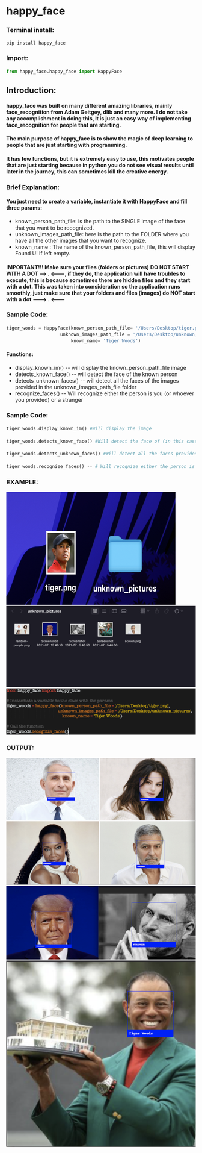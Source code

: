 # happy_face

### Terminal install:
```
pip install happy_face
```

### Import:

```python
from happy_face.happy_face import HappyFace

```
## Introduction:
#### happy_face was built on many different amazing libraries, mainly face_recognition from Adam Geitgey, dlib and many more. I do not take any accomplishment in doing this, it is just an easy way of implementing face_recognition for people that are starting.
#### The main purpose of happy_face is to show the magic of deep learning to people that are just starting with programming.
#### It has few functions, but it is extremely easy to use, this motivates people that are just starting because in python you do not see visual results until later in the journey, this can sometimes kill the creative energy.



### Brief Explanation: 
#### You just need to create a variable, instantiate it with HappyFace and fill three params:
* known_person_path_file: is the path to the SINGLE image of the face that you want to be recognized. 
* unknown_images_path_file: here is the path to the FOLDER where you have all the other images that you want to recognize.
* known_name : The name of the known_person_path_file, this will display Found U! If left empty.

#### IMPORTANT!!! Make sure your files (folders or pictures) DO NOT START WITH A DOT --> . <---, if they do, the application will have troubles to execute, this is because sometimes there are hidden files and they start with a dot. This was taken into consideration so the application runs smoothly, just make sure that your folders and files (images) do NOT start with a dot ---> . <---

### Sample Code:
```python
tiger_woods = HappyFace(known_person_path_file= '/Users/Desktop/tiger.png', 
                    unknown_images_path_file = '/Users/Desktop/unknown_pictures', 
                        known_name= 'Tiger Woods')
```

#### Functions:
* display_known_im() -- will display the known_person_path_file image
* detects_known_face() -- will detect the face of the known person
* detects_unknown_faces() -- will detect all the faces of the images provided in the unknown_images_path_file folder
* recognize_faces() -- Will recognize either the person is you (or whoever you provided) or a stranger
### Sample Code:
```python
tiger_woods.display_known_im() #Will display the image

tiger_woods.detects_known_face() #Will detect the face of (in this case) Tiger Woods

tiger_woods.detects_unknown_faces() #Will detect all the faces provided of the unknown people

tiger_woods.recognize_faces() -- # Will recognize either the person is tiger woods or a stranger

```


### EXAMPLE:
<img src ="https://github.com/rodrigoherrerai/FaceRec/blob/main/images/picandfolder.png" width="450" height="300"><img src ="https://github.com/rodrigoherrerai/FaceRec/blob/main/images/inside.png">
<img src="https://github.com/rodrigoherrerai/FaceRec/blob/main/images/recognize_faces.png">

### OUTPUT:

<img src="https://github.com/rodrigoherrerai/FaceRec/blob/main/images/output1.png">
<img src="https://github.com/rodrigoherrerai/FaceRec/blob/main/images/output2.png">
<img src = "https://github.com/rodrigoherrerai/FaceRec/blob/main/images/output.png">










